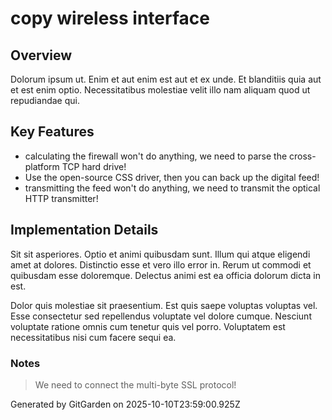 # copy wireless interface

## Overview
Dolorum ipsum ut. Enim et aut enim est aut et ex unde. Et blanditiis quia aut et est enim optio. Necessitatibus molestiae velit illo nam aliquam quod ut repudiandae qui.

## Key Features
- calculating the firewall won't do anything, we need to parse the cross-platform TCP hard drive!
- Use the open-source CSS driver, then you can back up the digital feed!
- transmitting the feed won't do anything, we need to transmit the optical HTTP transmitter!

## Implementation Details
Sit sit asperiores. Optio et animi quibusdam sunt. Illum qui atque eligendi amet at dolores. Distinctio esse et vero illo error in. Rerum ut commodi et quibusdam esse doloremque. Delectus animi est ea officia dolorum dicta in est.
 Dolor quis molestiae sit praesentium. Est quis saepe voluptas voluptas vel. Esse consectetur sed repellendus voluptate vel dolore cumque. Nesciunt voluptate ratione omnis cum tenetur quis vel porro. Voluptatem est necessitatibus nisi cum facere sequi ea.

### Notes
> We need to connect the multi-byte SSL protocol!

Generated by GitGarden on 2025-10-10T23:59:00.925Z